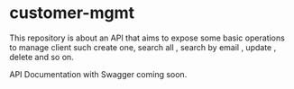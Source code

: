 # customer-mgmt
This repository is about an API that aims to expose some basic operations to manage client such create one, search all , search by email , update , delete and so on.


API Documentation with Swagger coming soon.

